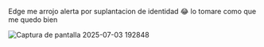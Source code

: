 Edge me arrojo alerta por suplantacion de identidad 😂 lo tomare como que me quedo bien 

![Captura de pantalla 2025-07-03 192848](https://github.com/user-attachments/assets/b132f4d1-95cd-4523-9f7e-b5bd337ef9ac)
